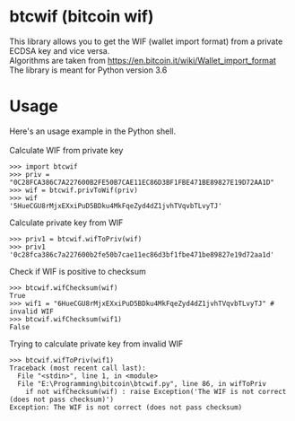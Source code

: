 # btcwif (bitcoin wif)
This library allows you to get the WIF (wallet import format) from a private ECDSA key and vice versa.<br>
Algorithms are taken from https://en.bitcoin.it/wiki/Wallet_import_format<br>
The library is meant for Python version 3.6

# Usage
Here's an usage example in the Python shell.<br><br>
Calculate WIF from private key
```
>>> import btcwif
>>> priv = "0C28FCA386C7A227600B2FE50B7CAE11EC86D3BF1FBE471BE89827E19D72AA1D"
>>> wif = btcwif.privToWif(priv)
>>> wif
'5HueCGU8rMjxEXxiPuD5BDku4MkFqeZyd4dZ1jvhTVqvbTLvyTJ'
```
Calculate private key from WIF
```
>>> priv1 = btcwif.wifToPriv(wif)
>>> priv1
'0c28fca386c7a227600b2fe50b7cae11ec86d3bf1fbe471be89827e19d72aa1d'
```
Check if WIF is positive to checksum
```
>>> btcwif.wifChecksum(wif)
True
>>> wif1 = "6HueCGU8rMjxEXxiPuD5BDku4MkFqeZyd4dZ1jvhTVqvbTLvyTJ" # invalid WIF
>>> btcwif.wifChecksum(wif1)
False
```
Trying to calculate private key from invalid WIF
```
>>> btcwif.wifToPriv(wif1)
Traceback (most recent call last):
  File "<stdin>", line 1, in <module>
  File "E:\Programming\bitcoin\btcwif.py", line 86, in wifToPriv
    if not wifChecksum(wif) : raise Exception('The WIF is not correct (does not pass checksum)')
Exception: The WIF is not correct (does not pass checksum)
```
